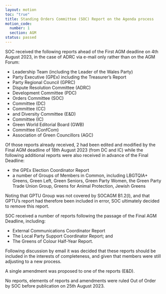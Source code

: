 ```yaml
---
layout: motion
toc: "true"
title: Standing Orders Committee (SOC) Report on the Agenda process
motion_code:
  number: 1
  section: AGM
status: passed
---
```


SOC received the following reports ahead of the First AGM deadline on 4th August 2023, in the case of ADRC via e-mail only rather than on the AGM Forum:

* Leadership Team (including the Leader of the Wales Party)
* Party Executive (GPEx) including the Treasurer’s Report
* Party Regional Council (GPRC)
* Dispute Resolution Committee (ADRC)
* Development Committee (PDC)
* Orders Committee (SOC)
* Committee (DC)
* Committee (CC)
* and Diversity Committee (E&D)
* Committee (IC)
* Green World Editorial Board (GWB)
* Committee (ConfCom)
* Association of Green Councillors (AGC)

Of those reports already received, 2 had been edited and modified by the Final AGM deadline of 18th August 2023 (from DC and IC) while the following additional reports were also received in advance of the Final Deadline:

* the GPEx Election Coordinator Report
* a number of Groups of Members in Common, including LBGTQIA+ Greens, Green Left, Green Seniors, Green Party Women, the Green Party Trade Union Group, Greens for Animal Protection, Jewish Greens 

Noting that GPTU Group was not covered by SOCAGM B1.2(l), and that GPTU’s report had therefore been included in error, SOC ultimately decided to remove this report.

SOC received a number of reports following the passage of the Final AGM Deadline, including:

*  External Communications Coordinator Report
* The Local Party Support Coordinator Report; and
* The Greens of Colour Half-Year Report. 

Following discussion by email it was decided that these reports should be included in the interests of completeness, and given that members were still adjusting to a new process.

A single amendment was proposed to one of the reports (E&D).

No reports, elements of reports and amendments were ruled Out of Order by SOC before publication on 25th August 2023.